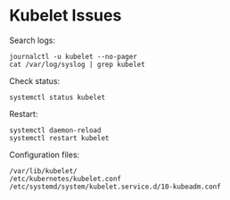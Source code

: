 # Kubelet Issues

Search logs:
```
journalctl -u kubelet --no-pager
cat /var/log/syslog | grep kubelet
```

Check status:
```
systemctl status kubelet
```

Restart:
```
systemctl daemon-reload
systemctl restart kubelet
```

Configuration files:
```
/var/lib/kubelet/
/etc/kubernetes/kubelet.conf
/etc/systemd/system/kubelet.service.d/10-kubeadm.conf
```